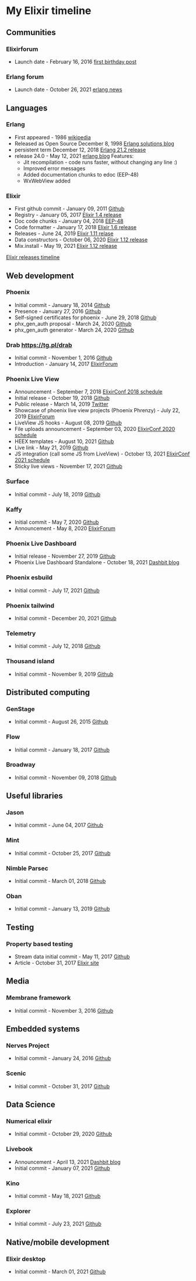 # My Elixir timeline

## Communities

### Elixirforum
- Launch date - February 16, 2016 [first birthday post](https://elixirforum.com/t/forum-update-our-first-birthday/3719)

### Erlang forum
- Launch date - October 26, 2021 [erlang news](https://www.erlang.org/news/150)

## Languages

### Erlang
- First appeared - 1986 [wikipedia](https://en.wikipedia.org/wiki/Erlang_(programming_language))
- Released as Open Source December 8, 1998 [Erlang solutions blog](https://www.erlang-solutions.com/blog/twenty-years-of-open-source-erlang/)
- persistent term December 12, 2018 [Erlang 21.2 release](https://www.erlang.org/news/125)
- release 24.0 - May 12, 2021 [erlang blog](https://www.erlang.org/blog/my-otp-24-highlights/)
  Features:
    - Jit recompilation - code runs faster, without changing any line :)
    - Improved error messages
    - Added documentation chunks to edoc (EEP-48)
    - WxWebView added

### Elixir
- First github commit - January 09, 2011 [Github](https://github.com/elixir-lang/elixir/commit/337c3f2d569a42ebd5fcab6fef18c5e012f9be5b)
- Registry - January 05, 2017 [Elixir 1.4 release](https://elixir-lang.org/blog/2017/01/05/elixir-v1-4-0-released/)
- Doc code chunks - January 04, 2018 [EEP-48](https://www.erlang.org/eeps/eep-0048.html)
- Code formatter - January 17, 2018 [Elixir 1.6 release](https://elixir-lang.org/blog/2018/01/17/elixir-v1-6-0-released/)
- Releases - June 24, 2019 [Elixir 1.11 relase](https://elixir-lang.org/blog/2019/06/24/elixir-v1-9-0-released/)
- Data constructors - October 06, 2020 [Elixir 1.12 release](https://elixir-lang.org/blog/2021/05/19/elixir-v1-12-0-released/)
- Mix.install - May 19, 2021 [Elixir 1.12 release](https://elixir-lang.org/blog/2021/05/19/elixir-v1-12-0-released/)

[Elixir releases timeline](https://elixir-lang.org/blog/categories.html#Releases)

## Web development

### Phoenix
- Initial commit - January 18, 2014 [Github](https://github.com/phoenixframework/phoenix/commit/c4ede8c5f71ab74b0c2e9de1eb37d15531d95a46)
- Presence - January 27, 2016 [Github](https://github.com/phoenixframework/phoenix/commit/6def6972abcc6308221e19fded587d9d1e8d789d)
- Self-signed certificates for phoenix - June 29, 2018 [Github](https://github.com/phoenixframework/phoenix/commit/1701940232d3cca7e39634ca10759b59481364bf)
- phx_gen_auth proposal - March 24, 2020 [Github](https://github.com/dashbitco/mix_phx_gen_auth_demo/pull/1)
- phx_gen_auth generator - March 24, 2020 [Github](https://github.com/aaronrenner/phx_gen_auth/commit/897be16de4c14b2306c307354d90f4b1e441a496)

### Drab https://tg.pl/drab
- Initial commit - November 1, 2016 [Github](https://github.com/grych/drab/commit/340d84064d496a6180b4fdcd2dcdbd3845b2bc09)
- Introduction - January 14, 2017 [ElixirForum](https://elixirforum.com/t/drab-remote-controlled-frontend-framework-for-phoenix/3277)

### Phoenix Live View
- Announcement - September 7, 2018 [ElixirConf 2018 schedule](https://elixirconf.com/2018)
- Initial release - October 19, 2018 [Github](https://github.com/phoenixframework/phoenix_live_view/commit/9a4dad75286ee54ca15a0211c8bea5d117e7c423)
- Public release - March 14, 2019 [Twitter](https://mobile.twitter.com/chris_mccord/status/1106291353670045696)
- Showcase of phoenix live view projects (Phoenix Phrenzy) - July 22, 2019 [ElixirForum](https://elixirforum.com/t/announcing-phoenix-phrenzy-a-contest-to-build-the-best-liveview-demos/24160)
- LiveView JS hooks - August 08, 2019 [Github](https://github.com/phoenixframework/phoenix_live_view/commit/6dd9ffcb690f1a82beff078a9c0870acd33e6fbb)
- File uploads announcement - September 03, 2020 [ElixirConf 2020 schedule](https://2020.elixirconf.com/#keynotes)
- HEEX templates - August 10, 2021 [Github](https://github.com/phoenixframework/phoenix_live_view/blob/master/CHANGELOG.md#0160-2021-08-10)
- Live link - May 21, 2019 [Github](https://github.com/phoenixframework/phoenix_live_view/commit/3d69a608db9ad7ede2ae0bee10dd305975b5a078)
- JS integration (call some JS from LiveView) - October 13, 2021 [ElixirConf 2021 schedule](https://2021.elixirconf.com/)
- Sticky live views - November 17, 2021 [Github](https://github.com/phoenixframework/phoenix_live_view/commit/a038f3b9d5fbb2b4623f8a3d68dae6082c8c06bd)

### Surface
- Initial commit - July 18, 2019 [Github](https://github.com/surface-ui/surface/commit/d018c0acb2ae1e579d789c91a9236f278836933c)

### Kaffy
- Initial commit - May 7, 2020 [Github](https://github.com/aesmail/kaffy/commit/ef186bbd1ad60bf097e3d5b0f33a7f79f08d5ffc)
- Announcement - May 8, 2020 [ElixirForum](https://elixirforum.com/t/kaffy-a-quick-and-flexible-admin-interface-for-phoenix-applications/31355)

### Phoenix Live Dashboard
- Initial release - November 27, 2019 [Github](https://github.com/phoenixframework/phoenix_live_dashboard/commit/f6fb90d7c89e6c8e5580cd3c4ad233a7a2131edd)
- Phoenix Live Dashboard Standalone - October 18, 2021 [Dashbit blog](https://dashbit.co/blog/presenting-plds)

### Phoenix esbuild
- Initial commit - July 17, 2021 [Github](https://github.com/phoenixframework/esbuild/commit/6294c3a5a0a37755fc5807701bff26c97ae554a2)

### Phoenix tailwind
- Initial commit - December 20, 2021 [Github](https://github.com/phoenixframework/tailwind/commit/638f42cd6b6ead2a57ea7c754350b87034162416)

### Telemetry
- Initial commit - July 12, 2018 [Github](https://github.com/beam-telemetry/telemetry/commit/8e553556fd683c17f4f97f72972332a4fefd355b)

### Thousand island
- Initial commit - November 9, 2019 [Github](https://github.com/mtrudel/thousand_island/commit/5440f0a7a6dd96f9adcec1ea0015b19c600e8bb5)

## Distributed computing

### GenStage
- Initial commit - August 26, 2015 [Github](https://github.com/elixir-lang/gen_stage/commit/604cfe322315fc47a52cca619669ad13156900dc)

### Flow
- Initial commit - January 18, 2017 [Github](https://github.com/dashbitco/flow/commit/783460aea6041182675e99952f72bdfa84ee6949)

### Broadway
- Initial commit - November 09, 2018 [Github](https://github.com/dashbitco/broadway/commit/8762cce683fbcadf7bd21f30c580b2e690f630cf)

## Useful libraries

### Jason
- Initial commit - June 04, 2017 [Github](https://github.com/michalmuskala/jason/commit/68f7e341fe6816b1ea2b26e8506723c5e0a96c2a)

### Mint
- Initial commit - October 25, 2017 [Github](https://github.com/elixir-mint/mint/commit/2041a7547f2544584d332a1207c046ef6ed5cead)

### Nimble Parsec
- Initial commit - March 01, 2018 [Github](https://github.com/dashbitco/nimble_parsec/commit/5b28e55109b9a66b3ae027db729f3c99a07188e1)

### Oban
- Initial commit - January 13, 2019 [Github](https://github.com/sorentwo/oban/commit/0ac3cc80a2164b6869dec1cfaecc4ad68010e3cf)

## Testing

### Property based testing
- Stream data initial commit - May 11, 2017 [Github](https://github.com/whatyouhide/stream_data/commit/e2802712565d4c082ec2820f87c6ff98ea1b435d)
- Article - October 31, 2017 [Elixir site](https://elixir-lang.org/blog/2017/10/31/stream-data-property-based-testing-and-data-generation-for-elixir/)

## Media

### Membrane framework
- Initial commit - November 3, 2016 [Github](https://github.com/membraneframework/membrane_core/commit/63e0f1f7dedf332f8083e4481eb5a032eae0c107)

## Embedded systems

### Nerves Project
- Initial commit - January 24, 2016 [Github](https://github.com/nerves-project/nerves/commit/67b6b69a7b6e5987f4e65af592dcd269d09418d8)

### Scenic
- Initial commit - October 31, 2017 [Github](https://github.com/boydm/scenic/commit/4b05c82e8db32b68e1dba8aac051e3587bdef5c9)

## Data Science

### Numerical elixir
- Initial commit - October 29, 2020 [Github](https://github.com/elixir-nx/nx/commit/ab2ed9a1172b724e394fa3ca75f04eb931cfb92e)

### Livebook
- Announcement - April 13, 2021 [Dashbit blog](https://dashbit.co/blog/announcing-livebook)
- Initial commit - January 07, 2021 [Github](https://github.com/livebook-dev/livebook/commit/79792777a7bf51354006cdf402c4d9a1ad512fa7)

### Kino
- Initial commit - May 18, 2021 [Github](https://github.com/livebook-dev/kino/commit/60f9cacd9a7bbb7f0add9773f570056b8d554a6f)

### Explorer
- Initial commit - July 23, 2021 [Github](https://github.com/elixir-nx/explorer/commit/a80a93f9801abc2b19f27b5a57a6870f1742b69b)

## Native/mobile development

### Elixir desktop
- Initial commit - March 01, 2021 [Github](https://github.com/elixir-desktop/desktop/commit/cfe2b8c2f6fcf4d43e546b15ba289342356b0773)
